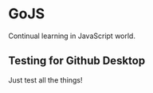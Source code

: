# GoJS
Continual learning in JavaScript world.

## Testing for Github Desktop

Just test all the things!
